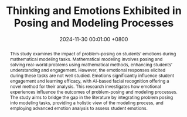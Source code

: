 ---
title:          "Thinking and Emotions Exhibited in Posing and Modeling Processes"
date:           2024-11-30 00:01:00 +0800
selected:       false
pub:            "American Educational Research Association (AERA)"
# pub_pre:        "Submitted to "
# pub_post:       'Under review.'
pub_last:       ' <span class="badge badge-pill badge-publication badge-success">Spotlight</span>'
pub_date:       "2024"
# semantic_scholar_id: 2357860412  # use this to retrieve citation count
abstract: >-
  This study examines the impact of problem-posing on students’ emotions during mathematical modeling tasks. Mathematical modeling involves posing and solving real-world
  problems using mathematical methods, enhancing students’ understanding and engagement.
  However, the emotional responses elicited during these tasks are not well studied. Emotions
  significantly influence student engagement and learning efficacy, with AI-based facial recognition offering a novel method for their analysis. This research investigates how emotional
  experiences influence the outcomes of problem-posing and modeling processes. The study
  aims to bridge the gap in the literature by integrating problem posing into modeling tasks,
  providing a holistic view of the modeling process, and employing advanced emotion analysis
  to assess student emotions.
cover: /assets/images/covers/2024_aera.png
authors:
  - Mingyu Su
  - Rong Xu
  - Jinfa cai#
# * is equal contribution
links:
  Paper: /assets/files/papers/2024_aera.pdf
#   Code: https://github.com/xocelyk/paraphrase-uncertainty
  # Unsplash: https://unsplash.com/photos/sliced-in-half-pineapple--_PLJZmHZzk

---